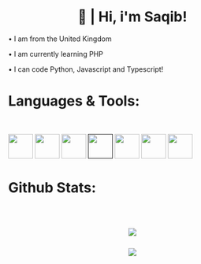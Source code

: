 <h1 align="center">👋 | Hi, i'm Saqib!</h1>

<p>• I am from the United Kingdom</p>
<p>• I am currently learning PHP</p>
<p>• I can code Python, Javascript and Typescript!</p>


# Languages & Tools:
<br>

<a href="https://nodejs.org/"><img src="https://seeklogo.com/images/N/nodejs-logo-FBE122E377-seeklogo.com.png" height="50" /></a>  <a href="https://www.python.org/"><img src="https://upload.wikimedia.org/wikipedia/commons/thumb/c/c3/Python-logo-notext.svg/768px-Python-logo-notext.svg.png" height="50" /></a>  <a href="https://www.typescriptlang.org/"><img src="https://miro.medium.com/max/816/1*TpbxEQy4ckB-g31PwUQPlg.png" height="50" /></a> <a href=""><img src="https://i.ibb.co/C8YvbYj/image-removebg-preview-2.png" height="50" /></a>  <a href="https://www.gnu.org/software/bash/"><img src="https://github.com/odb/official-bash-logo/blob/master/assets/Logos/Icons/PNG/48x48.png?raw=true" height="50" /></a>  <a href="https://www.docker.com/"><img src="https://www.docker.com/sites/default/files/d8/styles/role_icon/public/2019-07/Moby-logo.png?itok=sYH_JEaJ" height="50" /></a> <a href="https://code.visualstudio.com/"><img src="https://user-images.githubusercontent.com/674621/71187801-14e60a80-2280-11ea-94c9-e56576f76baf.png" height="50" /></a> 


# Github Stats:
<br>

<h2 align="center">
  <a href="https://github.com/S4qib">
    <img align="center" src="https://github-readme-stats.vercel.app/api/?username=S4qib&show_icons=true&theme=onedark">
  </a>
  <br>
  <br>
  <a href="https://github.com/S4qib">
    <img align="center" src="https://github-readme-stats.vercel.app/api/top-langs/?username=S4qib&layout=compact&theme=onedark">
  </a>
</h2>
